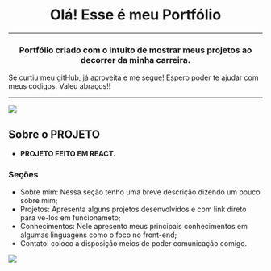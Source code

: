 <h1 align="center"> Olá! Esse é meu Portfólio </h1>
<hr>
<h3 align="center">Portfólio criado com o intuito de mostrar meus projetos ao decorrer da minha carreira.</h3>Se curtiu meu gitHub, já aproveita e me segue! Espero poder te ajudar com meus códigos. Valeu abraços!!</h3>

<hr>

<img src='../assets/slide1.png'>

## Sobre o PROJETO
- **PROJETO FEITO EM REACT.**

### Seções
- Sobre mim: Nessa seção tenho uma breve descrição dizendo um pouco sobre mim;
- Projetos: Apresenta alguns projetos desenvolvidos e com link direto para ve-los em funcionameto;
- Conhecimentos: Nele apresento meus principais conhecimentos em algumas linguagens como o foco no front-end;
- Contato: coloco a disposição meios de poder comunicação comigo.

<img src='../assets/slide2.png'>

